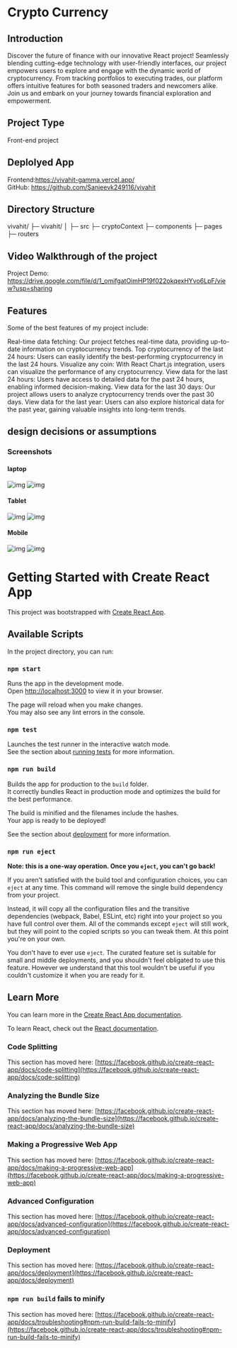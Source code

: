 # Crypto Currency

## Introduction

Discover the future of finance with our innovative React project! Seamlessly blending cutting-edge technology with user-friendly interfaces, our project empowers users to explore and engage with the dynamic world of cryptocurrency. From tracking portfolios to executing trades, our platform offers intuitive features for both seasoned traders and newcomers alike. Join us and embark on your journey towards financial exploration and empowerment.

## Project Type

Front-end project

## Deplolyed App

Frontend:https://vivahit-gamma.vercel.app/<br>
GitHub: https://github.com/Sanjeevk249116/vivahit<br>


## Directory Structure

vivahit/
├─ vivahit/
│ ├─ src
├─ cryptoContext
├─ components
├─ pages
├─ routers

## Video Walkthrough of the project

Project Demo: https://drive.google.com/file/d/1_omifgatOimHP19f022okqexHYvo6LpF/view?usp=sharing



## Features


Some of the best features of my project include:

Real-time data fetching: Our project fetches real-time data, providing up-to-date information on cryptocurrency trends.
Top cryptocurrency of the last 24 hours: Users can easily identify the best-performing cryptocurrency in the last 24 hours.
Visualize any coin: With React Chart.js integration, users can visualize the performance of any cryptocurrency.
View data for the last 24 hours: Users have access to detailed data for the past 24 hours, enabling informed decision-making.
View data for the last 30 days: Our project allows users to analyze cryptocurrency trends over the past 30 days.
View data for the last year: Users can also explore historical data for the past year, gaining valuable insights into long-term trends.




## design decisions or assumptions

 <h3>Screenshots</h3>

 <h4>laptop</h4>

<img src='https://i.ibb.co/mRvhFGv/lapfront1.png' alt='img' />
<img src='https://i.ibb.co/64j1Bsc/lap2.png' alt='img' />

<h4>Tablet</h4>

<img src='https://i.ibb.co/YdwzHNS/tab1.png' alt='img' />
<img src='https://i.ibb.co/nBYqmJN/tab2.png' alt='img' />

<h4>Mobile</h4>

<img src='https://i.ibb.co/sQ4nDHs/mol1.png' alt='img' />
<img src='https://i.ibb.co/JQKc0J1/mol2.png' alt='img' />




# Getting Started with Create React App

This project was bootstrapped with [Create React App](https://github.com/facebook/create-react-app).

## Available Scripts

In the project directory, you can run:

### `npm start`

Runs the app in the development mode.\
Open [http://localhost:3000](http://localhost:3000) to view it in your browser.

The page will reload when you make changes.\
You may also see any lint errors in the console.

### `npm test`

Launches the test runner in the interactive watch mode.\
See the section about [running tests](https://facebook.github.io/create-react-app/docs/running-tests) for more information.

### `npm run build`

Builds the app for production to the `build` folder.\
It correctly bundles React in production mode and optimizes the build for the best performance.

The build is minified and the filenames include the hashes.\
Your app is ready to be deployed!

See the section about [deployment](https://facebook.github.io/create-react-app/docs/deployment) for more information.

### `npm run eject`

**Note: this is a one-way operation. Once you `eject`, you can't go back!**

If you aren't satisfied with the build tool and configuration choices, you can `eject` at any time. This command will remove the single build dependency from your project.

Instead, it will copy all the configuration files and the transitive dependencies (webpack, Babel, ESLint, etc) right into your project so you have full control over them. All of the commands except `eject` will still work, but they will point to the copied scripts so you can tweak them. At this point you're on your own.

You don't have to ever use `eject`. The curated feature set is suitable for small and middle deployments, and you shouldn't feel obligated to use this feature. However we understand that this tool wouldn't be useful if you couldn't customize it when you are ready for it.

## Learn More

You can learn more in the [Create React App documentation](https://facebook.github.io/create-react-app/docs/getting-started).

To learn React, check out the [React documentation](https://reactjs.org/).

### Code Splitting

This section has moved here: [https://facebook.github.io/create-react-app/docs/code-splitting](https://facebook.github.io/create-react-app/docs/code-splitting)

### Analyzing the Bundle Size

This section has moved here: [https://facebook.github.io/create-react-app/docs/analyzing-the-bundle-size](https://facebook.github.io/create-react-app/docs/analyzing-the-bundle-size)

### Making a Progressive Web App

This section has moved here: [https://facebook.github.io/create-react-app/docs/making-a-progressive-web-app](https://facebook.github.io/create-react-app/docs/making-a-progressive-web-app)

### Advanced Configuration

This section has moved here: [https://facebook.github.io/create-react-app/docs/advanced-configuration](https://facebook.github.io/create-react-app/docs/advanced-configuration)

### Deployment

This section has moved here: [https://facebook.github.io/create-react-app/docs/deployment](https://facebook.github.io/create-react-app/docs/deployment)

### `npm run build` fails to minify

This section has moved here: [https://facebook.github.io/create-react-app/docs/troubleshooting#npm-run-build-fails-to-minify](https://facebook.github.io/create-react-app/docs/troubleshooting#npm-run-build-fails-to-minify)
